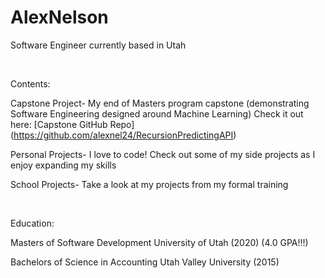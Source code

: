 # AlexNelson
Software Engineer currently based in Utah<br />

<br />

Contents:

Capstone Project- My end of Masters program capstone (demonstrating Software Engineering designed around Machine Learning)
Check it out here: [Capstone GitHub Repo] (https://github.com/alexnel24/RecursionPredictingAPI)

Personal Projects- I love to code! Check out some of my side projects as I enjoy expanding my skills

School Projects- Take a look at my projects from my formal training<br />

<br />

Education:

Masters of Software Development University of Utah (2020)   (4.0 GPA!!!)

Bachelors of Science in Accounting Utah Valley University (2015)


